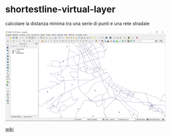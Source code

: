 # shortestline-virtual-layer

calcolare la distanza minima tra una serie di punti e una rete stradale

<img src="https://github.com/pigreco/shortestline-virtual-layer/blob/master/output_YxqCZz.gif">


[wiki](https://github.com/pigreco/shortestline-virtual-layer/wiki)
